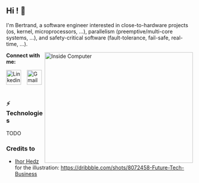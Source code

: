 ## Hi ! 👋

I'm Bertrand, a software engineer interested in close-to-hardware projects (os, kernel, microprocessors, ...),
parallelism (preemptive/multi-core systems, ...), and safety-critical software (fault-tolerance, fail-safe, real-time, ...).

<img align="right" alt="Inside Computer" src="https://static.dribbble.com/users/902546/screenshots/8072458/media/c123703735b0522ac81e1b3fb5aad439.png" width="400" height="300" />

**Connect with me:**
<p align="left">
<a href="https://www.linkedin.com/in/bertrandngoy/" target="blank"><img align="center" src="https://cdn.jsdelivr.net/npm/simple-icons@3.0.1/icons/linkedin.svg" alt="Linkedin" height="40" width="40" /></a> &nbsp;&nbsp;
  <a href="mailto:bertrand.ngoy@gmail.com" target="blank"><img align="center" src="https://cdn.jsdelivr.net/npm/simple-icons@3.0.1/icons/gmail.svg" alt="Gmail" height="40" width="40" /></a> &nbsp;&nbsp;
</p>


### ⚡ Technologies 
TODO

### Credits to
- [Ihor Hedz](https://dribbble.com/gedzdesign) for the illustration: https://dribbble.com/shots/8072458-Future-Tech-Business


<!--
**bngoy/bngoy** is a ✨ _special_ ✨ repository because its `README.md` (this file) appears on your GitHub profile.

Here are some ideas to get you started:

- 🔭 I’m currently working on a cloud platform for safety-critical applications.
- 🌱 I’m currently learning Ansible, and Go.
- 👯 I’m looking to collaborate on ...
- 🤔 I’m looking for help with ...
- 💬 Ask me about ...
- 📫 How to reach me: ...
- 😄 Pronouns: ...
- ⚡ Fun fact: ...
-->

